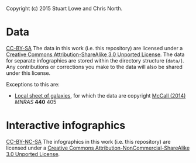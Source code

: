 Copyright (c) 2015 Stuart Lowe and Chris North.

# Data
[CC-BY-SA](https://i.creativecommons.org/l/by-sa/3.0/88x31.png "CC-BY-SA") The data in this work (i.e. this repository) are licensed under a [Creative Commons Attribution-ShareAlike 3.0 Unported License](https://creativecommons.org/licenses/by-sa/3.0/). The data for separate infographics are stored within the directory structure (`data/`). Any contributions or corrections you make to the data will also be shared under this license.

Exceptions to this are:
 * [Local sheet of galaxies](local-sheet), for which the data are copyright [McCall (2014)](https://ui.adsabs.harvard.edu/#abs/2014MNRAS.440..405M) _MNRAS_ **440** 405

# Interactive infographics
[CC-BY-NC-SA](https://i.creativecommons.org/l/by-nc-sa/3.0/88x31.png "CC-BY-NC-SA") The infographics in this work (i.e. this repository) are licensed under a [Creative Commons Attribution-NonCommercial-ShareAlike 3.0 Unported License](https://creativecommons.org/licenses/by-nc-sa/3.0/).

